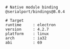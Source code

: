     # Native module binding
    @serialport/bindings@8.0.4
    
    # Target
    runtime     : electron 
    version     : 4.2.7
    platform    : linux
    arch        : ia32
    abi         : 69
